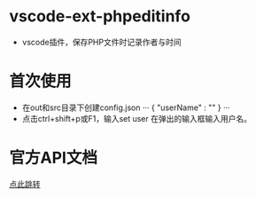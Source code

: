 # vscode-ext-phpeditinfo
* vscode插件，保存PHP文件时记录作者与时间

# 首次使用
* 在out和src目录下创建config.json
···
{
  "userName" : ""
}
···
* 点击ctrl+shift+p或F1，输入set user 在弹出的输入框输入用户名。

# 官方API文档
[点此跳转](https://code.visualstudio.com/docs/extensionAPI/vscode-api)
